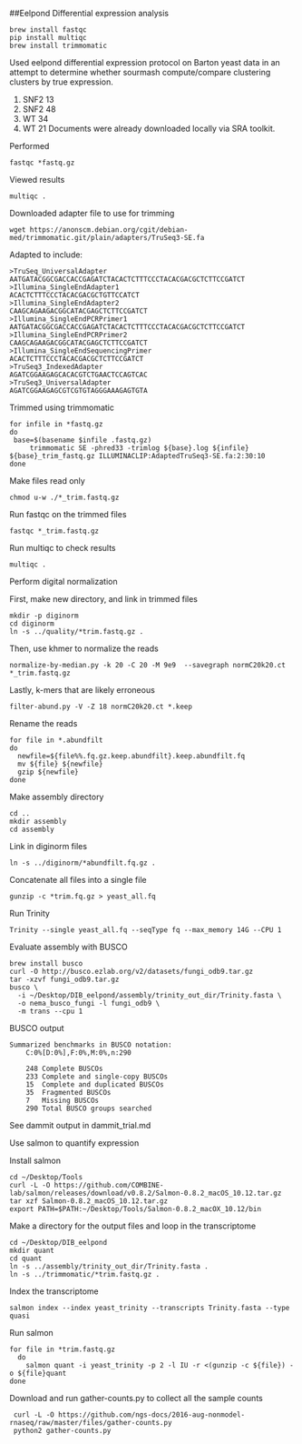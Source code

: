 ##Eelpond Differential expression analysis
```
brew install fastqc
pip install multiqc
brew install trimmomatic
```
Used eelpond differential expression protocol on Barton yeast data in an attempt to determine whether sourmash compute/compare clustering clusters by true expression.
1. SNF2 13
2. SNF2 48
3. WT 34
4. WT 21
Documents were already downloaded locally via SRA toolkit. 

Performed
```
fastqc *fastq.gz
```
Viewed results
```
multiqc .
```

Downloaded adapter file to use for trimming
```
wget https://anonscm.debian.org/cgit/debian-med/trimmomatic.git/plain/adapters/TruSeq3-SE.fa
```
Adapted to include:
```
>TruSeq_UniversalAdapter
AATGATACGGCGACCACCGAGATCTACACTCTTTCCCTACACGACGCTCTTCCGATCT
>Illumina_SingleEndAdapter1					
ACACTCTTTCCCTACACGACGCTGTTCCATCT
>Illumina_SingleEndAdapter2
CAAGCAGAAGACGGCATACGAGCTCTTCCGATCT					
>Illumina_SingleEndPCRPrimer1
AATGATACGGCGACCACCGAGATCTACACTCTTTCCCTACACGACGCTCTTCCGATCT				
>Illumina_SingleEndPCRPrimer2
CAAGCAGAAGACGGCATACGAGCTCTTCCGATCT				
>Illumina_SingleEndSequencingPrimer
ACACTCTTTCCCTACACGACGCTCTTCCGATCT			
>TruSeq3_IndexedAdapter
AGATCGGAAGAGCACACGTCTGAACTCCAGTCAC
>TruSeq3_UniversalAdapter
AGATCGGAAGAGCGTCGTGTAGGGAAAGAGTGTA
```
Trimmed using trimmomatic
```
for infile in *fastq.gz
do 
 base=$(basename $infile .fastq.gz)
     trimmomatic SE -phred33 -trimlog ${base}.log ${infile} ${base}_trim_fastq.gz ILLUMINACLIP:AdaptedTruSeq3-SE.fa:2:30:10
done
```
Make files read only
```
chmod u-w ./*_trim.fastq.gz
```
Run fastqc on the trimmed files
```
fastqc *_trim.fastq.gz
```

Run multiqc to check results
```
multiqc .
```

Perform digital normalization

First, make new directory, and link in trimmed files
```
mkdir -p diginorm
cd diginorm
ln -s ../quality/*trim.fastq.gz .
```
Then, use khmer to normalize the reads
```
normalize-by-median.py -k 20 -C 20 -M 9e9  --savegraph normC20k20.ct  *_trim.fastq.gz
```
Lastly, k-mers that are likely erroneous
```
filter-abund.py -V -Z 18 normC20k20.ct *.keep
```

Rename the reads
```
for file in *.abundfilt
do
  newfile=${file%%.fq.gz.keep.abundfilt}.keep.abundfilt.fq
  mv ${file} ${newfile}
  gzip ${newfile}
done
```

Make assembly directory
```
cd ..
mkdir assembly
cd assembly
```
Link in diginorm files
```
ln -s ../diginorm/*abundfilt.fq.gz .
```
Concatenate all files into a single file
```
gunzip -c *trim.fq.gz > yeast_all.fq
```

Run Trinity
```
Trinity --single yeast_all.fq --seqType fq --max_memory 14G --CPU 1
```

Evaluate assembly with BUSCO
```
brew install busco
curl -O http://busco.ezlab.org/v2/datasets/fungi_odb9.tar.gz
tar -xzvf fungi_odb9.tar.gz
busco \
  -i ~/Desktop/DIB_eelpond/assembly/trinity_out_dir/Trinity.fasta \
  -o nema_busco_fungi -l fungi_odb9 \
  -m trans --cpu 1
```
BUSCO output
```
Summarized benchmarks in BUSCO notation:
	C:0%[D:0%],F:0%,M:0%,n:290

	248	Complete BUSCOs
	233	Complete and single-copy BUSCOs
	15	Complete and duplicated BUSCOs
	35	Fragmented BUSCOs
	7	Missing BUSCOs
	290	Total BUSCO groups searched
```
See dammit output in dammit_trial.md

Use salmon to quantify expression

Install salmon
```
cd ~/Desktop/Tools
curl -L -O https://github.com/COMBINE-lab/salmon/releases/download/v0.8.2/Salmon-0.8.2_macOS_10.12.tar.gz
tar xzf Salmon-0.8.2_macOS_10.12.tar.gz
export PATH=$PATH:~/Desktop/Tools/Salmon-0.8.2_macOX_10.12/bin
```

Make a directory for the output files and loop in the transcriptome
```
cd ~/Desktop/DIB_eelpond
mkdir quant
cd quant
ln -s ../assembly/trinity_out_dir/Trinity.fasta .
ln -s ../trimmomatic/*trim.fastq.gz .
```
Index the transcriptome
```
salmon index --index yeast_trinity --transcripts Trinity.fasta --type quasi
```
Run salmon
```
for file in *trim.fastq.gz
  do
    salmon quant -i yeast_trinity -p 2 -l IU -r <(gunzip -c ${file}) -o ${file}quant
done
```
Download and run gather-counts.py to collect all the sample counts
```
 curl -L -O https://github.com/ngs-docs/2016-aug-nonmodel-rnaseq/raw/master/files/gather-counts.py
 python2 gather-counts.py
 ```
 
